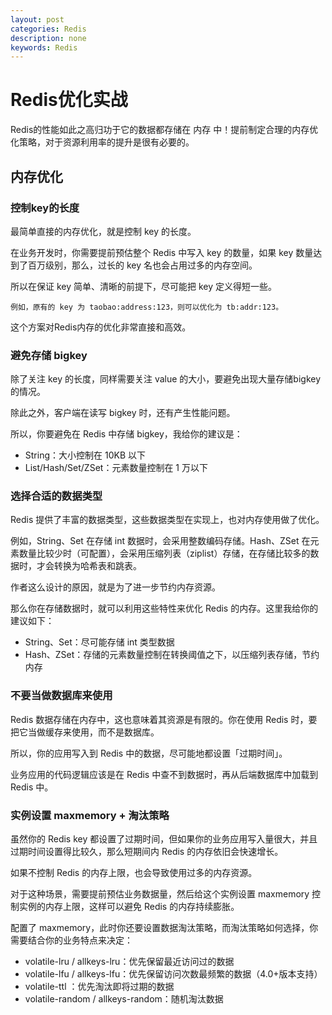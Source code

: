 ```yaml
---
layout: post
categories: Redis
description: none
keywords: Redis
---
```

# Redis优化实战
Redis的性能如此之高归功于它的数据都存储在 内存 中！提前制定合理的内存优化策略，对于资源利用率的提升是很有必要的。

## 内存优化

### 控制key的长度
最简单直接的内存优化，就是控制 key 的长度。

在业务开发时，你需要提前预估整个 Redis 中写入 key 的数量，如果 key 数量达到了百万级别，那么，过长的 key 名也会占用过多的内存空间。

所以在保证 key 简单、清晰的前提下，尽可能把 key 定义得短一些。
```
例如，原有的 key 为 taobao:address:123，则可以优化为 tb:addr:123。
```
这个方案对Redis内存的优化非常直接和高效。

### 避免存储 bigkey
除了关注 key 的长度，同样需要关注 value 的大小，要避免出现大量存储bigkey的情况。

除此之外，客户端在读写 bigkey 时，还有产生性能问题。

所以，你要避免在 Redis 中存储 bigkey，我给你的建议是：
- String：大小控制在 10KB 以下
- List/Hash/Set/ZSet：元素数量控制在 1 万以下

### 选择合适的数据类型
Redis 提供了丰富的数据类型，这些数据类型在实现上，也对内存使用做了优化。

例如，String、Set 在存储 int 数据时，会采用整数编码存储。Hash、ZSet 在元素数量比较少时（可配置），会采用压缩列表（ziplist）存储，在存储比较多的数据时，才会转换为哈希表和跳表。

作者这么设计的原因，就是为了进一步节约内存资源。

那么你在存储数据时，就可以利用这些特性来优化 Redis 的内存。这里我给你的建议如下：

- String、Set：尽可能存储 int 类型数据
- Hash、ZSet：存储的元素数量控制在转换阈值之下，以压缩列表存储，节约内存

### 不要当做数据库来使用
Redis 数据存储在内存中，这也意味着其资源是有限的。你在使用 Redis 时，要把它当做缓存来使用，而不是数据库。

所以，你的应用写入到 Redis 中的数据，尽可能地都设置「过期时间」。

业务应用的代码逻辑应该是在 Redis 中查不到数据时，再从后端数据库中加载到 Redis 中。

### 实例设置 maxmemory + 淘汰策略
虽然你的 Redis key 都设置了过期时间，但如果你的业务应用写入量很大，并且过期时间设置得比较久，那么短期间内 Redis 的内存依旧会快速增长。

如果不控制 Redis 的内存上限，也会导致使用过多的内存资源。

对于这种场景，需要提前预估业务数据量，然后给这个实例设置 maxmemory 控制实例的内存上限，这样可以避免 Redis 的内存持续膨胀。

配置了 maxmemory，此时你还要设置数据淘汰策略，而淘汰策略如何选择，你需要结合你的业务特点来决定：

- volatile-lru / allkeys-lru：优先保留最近访问过的数据
- volatile-lfu / allkeys-lfu：优先保留访问次数最频繁的数据（4.0+版本支持）
- volatile-ttl ：优先淘汰即将过期的数据
- volatile-random / allkeys-random：随机淘汰数据











































